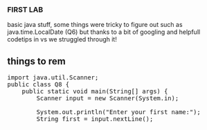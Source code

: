 ### FIRST LAB

basic java stuff, some things were tricky to figure out such as java.time.LocalDate (Q6) but thanks to a bit of googling and helpfull codetips in vs we struggled through it! 

## things to rem 

<pre>
import java.util.Scanner;
public class Q8 {
	public static void main(String[] args) {
		Scanner input = new Scanner(System.in);

        System.out.println("Enter your first name:");
        String first = input.nextLine();

</pre>